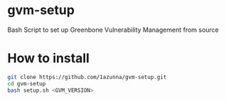 # gvm-setup
Bash Script to set up Greenbone Vulnerability Management from source


# How to install

```bash
git clone https://github.com/1azunna/gvm-setup.git
cd gvm-setup
bash setup.sh <GVM_VERSION>
```